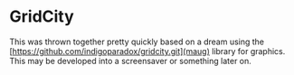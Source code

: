 # GridCity

This was thrown together pretty quickly based on a dream using the [https://github.com/indigoparadox/gridcity.git](maug) library for graphics. This may be developed into a screensaver or something later on.
